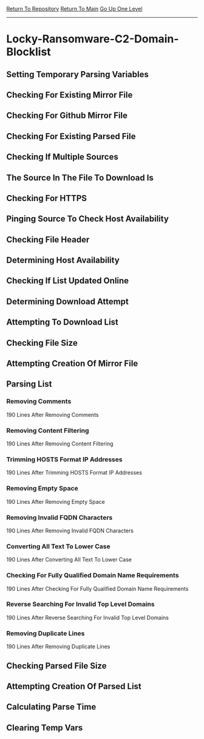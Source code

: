 [Return To Repository](https://github.com/deathbybandaid/piholeparser/)
[Return To Main](https://github.com/deathbybandaid/piholeparser/blob/master/RecentRunLogs/Mainlog.md)
[Go Up One Level](https://github.com/deathbybandaid/piholeparser/blob/master/RecentRunLogs/TopLevelScripts/30-Processing-Blacklists.md)
____________________________________
# Locky-Ransomware-C2-Domain-Blocklist
## Setting Temporary Parsing Variables
## Checking For Existing Mirror File
## Checking For Github Mirror File
## Checking For Existing Parsed File
## Checking If Multiple Sources
## The Source In The File To Download Is
## Checking For HTTPS
## Pinging Source To Check Host Availability
## Checking File Header
## Determining Host Availability
## Checking If List Updated Online
## Determining Download Attempt
## Attempting To Download List
## Checking File Size
## Attempting Creation Of Mirror File
## Parsing List
### Removing Comments
190 Lines After Removing Comments
### Removing Content Filtering
190 Lines After Removing Content Filtering
### Trimming HOSTS Format IP Addresses
190 Lines After Trimming HOSTS Format IP Addresses
### Removing Empty Space
190 Lines After Removing Empty Space
### Removing Invalid FQDN Characters
190 Lines After Removing Invalid FQDN Characters
### Converting All Text To Lower Case
190 Lines After Converting All Text To Lower Case
### Checking For Fully Qualified Domain Name Requirements
190 Lines After Checking For Fully Qualified Domain Name Requirements
### Reverse Searching For Invalid Top Level Domains
190 Lines After Reverse Searching For Invalid Top Level Domains
### Removing Duplicate Lines
190 Lines After Removing Duplicate Lines
## Checking Parsed File Size
## Attempting Creation Of Parsed List
## Calculating Parse Time
## Clearing Temp Vars
